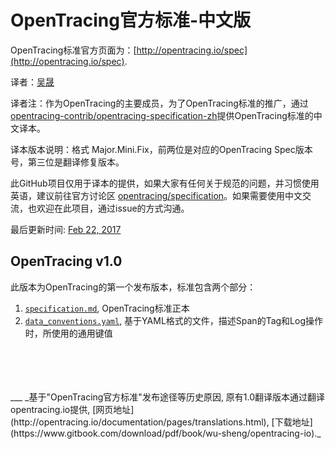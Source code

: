 # OpenTracing官方标准-中文版

OpenTracing标准官方页面为：[http://opentracing.io/spec](http://opentracing.io/spec).

译者：[吴晟](https://github.com/wu-sheng)

译者注：作为OpenTracing的主要成员，为了OpenTracing标准的推广，通过[opentracing-contrib/opentracing-specification-zh](https://github.com/opentracing-contrib/opentracing-specification-zh)提供OpenTracing标准的中文译本。

译本版本说明：格式 Major.Mini.Fix，前两位是对应的OpenTracing Spec版本号，第三位是翻译修复版本。

此GitHub项目仅用于译本的提供，如果大家有任何关于规范的问题，并习惯使用英语，建议前往官方讨论区 [opentracing/specification](https://github.com/opentracing/specification)。如果需要使用中文交流，也欢迎在此项目，通过issue的方式沟通。

最后更新时间: [Feb 22, 2017](https://github.com/opentracing/specification/commits/master)

## OpenTracing v1.0
此版本为OpenTracing的第一个发布版本，标准包含两个部分：

1. [`specification.md`](specification.md), OpenTracing标准正本
1. [`data_conventions.yaml`](data_conventions.yaml), 基于YAML格式的文件，描述Span的Tag和Log操作时，所使用的通用键值

<br/>
<br/>
<br/>
<br/>
___
_基于"OpenTracing官方标准"发布途径等历史原因, 原有1.0翻译版本通过翻译opentracing.io提供, [网页地址](http://opentracing.io/documentation/pages/translations.html), [下载地址](https://www.gitbook.com/download/pdf/book/wu-sheng/opentracing-io)._
